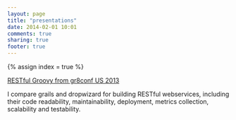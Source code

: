 ```yaml
---
layout: page
title: "presentations"
date: 2014-02-01 10:01
comments: true
sharing: true
footer: true
---
```


{% assign index = true %}
<div itemscope itemtype="http://schema.org/Blog">

<div>
<a href="http://www.infoq.com/presentations/rest-groovy-framework">RESTful Groovy from gr8conf US 2013</a>
<p>I compare grails and dropwizard for building RESTful webservices, including their code readability, maintainability, deployment, metrics collection, scalability and testability.</p>
</div>
</div>